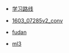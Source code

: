 * [学习路线](./deepStudyByAi/学习路线.md)
* [1603_07285v2_conv](./1603_07285v2_conv/1603_07285v2_conv.md)
* [fudan](./fudan/fudan.md)
* [ml3](./ml3/index.md)

  <!-- * [学习路线](./deepStudyByAi/学习路线.md) -->


